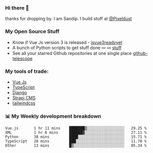 ### Hi there 👋

thanks for dropping by.
I am Sandip. I build stuff at [@Pixeldust](github.com/pixeldust-in/)

###  **My Open Source Stuff**

 - Know if Vue Js version 3 is released -  [isvue3readyyet](https://github.com/sandiprb/isvue3readyyet)
 - A bunch of Python scripts to get stuff done 💤 💤 [stuff](https://github.com/sandiprb/stuff)
 - See all your starred Github repositories at one single place [github-telescope](https://github.com/sandiprb/github-telescope)



###  **My tools of trade:**
 - [Vue Js](https://github.com/vuejs/vue/)
 - [TypeScript](https://github.com/microsoft/TypeScript)
 - [Django](github.com/django/django)
 - [Strapi CMS](github.com/strapi/strapi)
 - [tailwindcss](https://github.com/tailwindlabs/tailwindcss)


###  📊 **My Weekly development breakdown**
<!--START_SECTION:waka-->

```text
Vue.js       1 hr 11 mins    ███████▒░░░░░░░░░░░░░░░░░   29.25 %
XML          1 hr 6 mins     ██████▓░░░░░░░░░░░░░░░░░░   27.11 %
Python       38 mins         ████░░░░░░░░░░░░░░░░░░░░░   15.71 %
TypeScript   28 mins         ███░░░░░░░░░░░░░░░░░░░░░░   11.78 %
Other        13 mins         █▒░░░░░░░░░░░░░░░░░░░░░░░   05.34 %
```

<!--END_SECTION:waka-->
